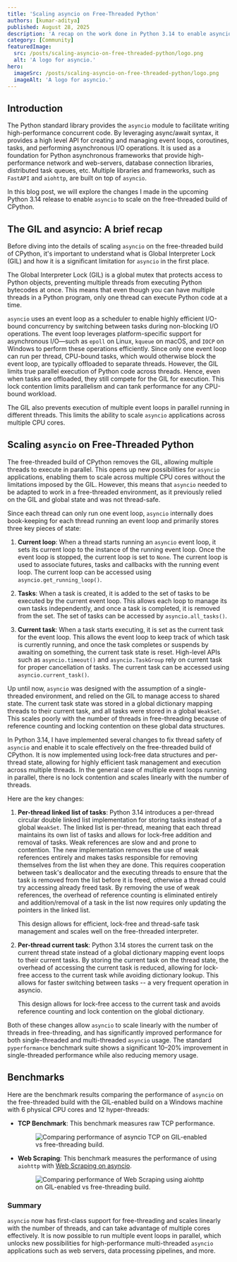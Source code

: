 ```yaml
---
title: 'Scaling asyncio on Free-Threaded Python'
authors: [kumar-aditya]
published: August 28, 2025
description: 'A recap on the work done in Python 3.14 to enable asyncio to scale on the free-threaded build of CPython.'
category: [Community]
featuredImage:
  src: /posts/scaling-asyncio-on-free-threaded-python/logo.png
  alt: 'A logo for asyncio.'
hero:
  imageSrc: /posts/scaling-asyncio-on-free-threaded-python/logo.png
  imageAlt: 'A logo for asyncio.'
---
```


## Introduction

The Python standard library provides the `asyncio` module to facilitate
writing high-performance concurrent code. By leveraging async/await syntax,
it provides a high level API for creating and managing event loops, coroutines,
tasks, and performing asynchronous I/O operations.
It is used as a foundation for Python asynchronous frameworks that
provide high-performance network and web-servers, database connection
libraries, distributed task queues, etc. Multiple libraries and frameworks, such
as `FastAPI` and `aiohttp`, are built on top of `asyncio`.

In this blog post, we will explore the changes I made in the upcoming Python
3.14 release to enable `asyncio` to scale on the free-threaded build of CPython.

## The GIL and asyncio: A brief recap

Before diving into the details of scaling `asyncio` on the free-threaded build
of CPython, it's important to understand what is Global Interpreter Lock (GIL)
and how it is a significant limitation for `asyncio` in the first place.

The Global Interpreter Lock (GIL) is a global mutex that protects access to
Python objects, preventing multiple threads from executing Python bytecodes at
once. This means that even though you can have multiple threads in a Python
program, only one thread can execute Python code at a time.

`asyncio` uses an event loop as a scheduler to enable highly efficient I/O-bound
concurrency by switching between tasks during non-blocking I/O operations. The
event loop leverages platform-specific support for asynchronous I/O—such as
`epoll` on Linux, `kqueue` on macOS, and `IOCP` on Windows to perform these
operations efficiently. Since only one event loop can run per thread, CPU-bound
tasks, which would otherwise block the event loop, are typically offloaded to
separate threads. However, the GIL limits true parallel execution of Python code
across threads. Hence, even when tasks are offloaded, they still compete for the
GIL for execution. This lock contention limits parallelism and can tank performance for any CPU-bound workload.

The GIL also prevents execution of multiple event loops in parallel running in
different threads. This limits the ability to scale `asyncio` applications across
multiple CPU cores.

## Scaling `asyncio` on Free-Threaded Python

The free-threaded build of CPython removes the GIL, allowing multiple threads to
execute in parallel. This opens up new possibilities for `asyncio`
applications, enabling them to scale across multiple CPU cores without the
limitations imposed by the GIL. However, this means that `asyncio` needed to be
adapted to work in a free-threaded environment, as it previously relied on the
GIL and global state and was not thread-safe.

Since each thread can only run one event loop, `asyncio` internally does
book-keeping for each thread running an event loop and primarily stores three
key pieces of state:

1. **Current loop**: When a thread starts running an `asyncio` event loop, it
   sets its current loop to the instance of the running event loop. Once the
   event loop is stopped, the current loop is set to `None`. The current loop is
   used to associate futures, tasks and callbacks with the running event loop.
   The current loop can be accessed using `asyncio.get_running_loop()`.

2. **Tasks**: When a task is created, it is added to the set of tasks to be
   executed by the current event loop. This allows each loop to manage its own
   tasks independently, and once a task is completed, it is removed from the
   set. The set of tasks can be accessed by `asyncio.all_tasks()`.

3. **Current task**: When a task starts executing, it is set as the current task
   for the event loop. This allows the event loop to keep track of which task is
   currently running, and once the task completes or suspends by awaiting on
   something, the current task state is reset. High-level APIs such as
   `asyncio.timeout()` and `asyncio.TaskGroup` rely on current task for proper
   cancellation of tasks. The current task can be accessed using
   `asyncio.current_task()`.

Up until now, `asyncio` was designed with the assumption of a single-threaded
environment, and relied on the GIL to manage access to shared state. The current
task state was stored in a global dictionary mapping threads to their current
task, and all tasks were stored in a global `WeakSet`. This scales poorly with
the number of threads in free-threading because of reference counting and
locking contention on these global data structures.

In Python 3.14, I have implemented several changes to fix thread safety of
`asyncio` and enable it to scale effectively on the free-threaded build of
CPython. It is now implemented using lock-free data structures and per-thread
state, allowing for highly efficient task management and execution across
multiple threads. In the general case of multiple event loops running in
parallel, there is no lock contention and scales linearly with the number of
threads.

Here are the key changes:

1. **Per-thread linked list of tasks**:
   Python 3.14 introduces a per-thread circular double linked list implementation
   for storing tasks instead of a global `WeakSet`. The linked list is per-thread,
   meaning that each thread maintains its own list of tasks and allows for
   lock-free addition and removal of tasks. Weak references are slow and
   and prone to contention. The new implementation removes the use of weak
   references entirely and makes tasks responsible for removing themselves
   from the list when they are done.
   This requires cooperation between task's deallocator and the executing
   threads to ensure that the task is removed from the list before it is freed,
   otherwise a thread could try accessing already freed task. By removing the
   use of weak references, the overhead of reference counting is eliminated
   entirely and addition/removal of a task in the list now requires only updating
   the pointers in the linked list.

   This design allows for efficient, lock-free and thread-safe task management
   and scales well on the free-threaded interpreter.

2. **Per-thread current task**:
   Python 3.14 stores the current task on the current thread state instead of a
   global dictionary mapping event loops to their current tasks. By storing the
   current task on the thread state, the overhead of accessing the current task is
   reduced, allowing for lock-free access to the current task while
   avoiding dictionary lookup. This allows for faster switching between tasks -- a
   very frequent operation in asyncio.

   This design allows for lock-free access to the current task and avoids
   reference counting and lock contention on the global dictionary.

Both of these changes allow `asyncio` to scale linearly with the number of
threads in free-threading, and has significantly improved performance for both
single-threaded and multi-threaded `asyncio` usage. The standard `pyperformance`
benchmark suite shows a significant 10–20% improvement in single-threaded performance while also
reducing memory usage.

## Benchmarks

Here are the benchmark results comparing the performance of `asyncio` on the free-threaded
build with the GIL-enabled build on a Windows machine with 6 physical CPU cores and 12 hyper-threads:

- **TCP Benchmark**: This benchmark measures raw TCP performance.

  <figure style={{ textAlign: 'center' }}>
    <img
      src="/posts/scaling-asyncio-on-free-threaded-python/asyncio_tcp_benchmark.png"
      alt="Comparing performance of asyncio TCP on GIL-enabled vs free-threading build."
      style={{position:'relative',left:'15%',width:'70%'}}
    />
  </figure>

- **Web Scraping**: This benchmark measures the performance of using `aiohttp` with
  [Web Scraping on asyncio](https://py-free-threading.github.io/examples/asyncio/).

  <figure style={{ textAlign: 'center' }}>
    <img
      src="/posts/scaling-asyncio-on-free-threaded-python/asyncio_web_scraping_benchmark.png"
      alt="Comparing performance of Web Scraping using aiohttp on GIL-enabled vs free-threading build."
      style={{position:'relative',left:'15%',width:'70%'}}
    />
  </figure>

### Summary

`asyncio` now has first-class support for free-threading and scales
linearly with the number of threads, and can take advantage of multiple
cores effectively. It is now possible to run multiple event loops in parallel,
which unlocks new possibilities for high-performance multi-threaded `asyncio`
applications such as web servers, data processing pipelines, and more.
